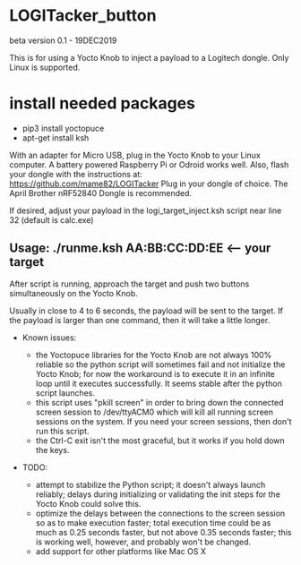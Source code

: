# LOGITacker_button
beta version 0.1 - 19DEC2019

This is for using a Yocto Knob to inject a payload to a Logitech dongle.
Only Linux is supported.

# install needed packages
- pip3 install yoctopuce
- apt-get install ksh

With an adapter for Micro USB, plug in the Yocto Knob to your Linux computer.  A battery powered Raspberry Pi or Odroid works well.  Also, flash your dongle with the instructions at: https://github.com/mame82/LOGITacker
Plug in your dongle of choice.  The April Brother nRF52840 Dongle is recommended.

If desired, adjust your payload in the logi_target_inject.ksh script near line 32 (default is calc.exe)

## Usage: ./runme.ksh AA:BB:CC:DD:EE  <-- your target

After script is running, approach the target and push two buttons simultaneously on the Yocto Knob.

Usually in close to 4 to 6 seconds, the payload will be sent to the target.  If the payload is larger than one command, then it will take a little longer.

- Known issues: 
    - the Yoctopuce libraries for the Yocto Knob are not always 100% reliable so the python script will sometimes fail and not initialize the Yocto Knob; for now the workaround is to execute it in an infinite loop until it executes successfully.  It seems stable after the python script launches.
    - this script uses "pkill screen" in order to bring down the connected screen session to /dev/ttyACM0 which will kill all running screen sessions on the system.  If you need your screen sessions, then don't run this script.
    - the Ctrl-C exit isn't the most graceful, but it works if you hold down the keys.

- TODO: 
    - attempt to stabilize the Python script; it doesn't always launch reliably; delays during initializing or validating the init steps for the Yocto Knob could solve this.
    - optimize the delays between the connections to the screen session so as to make execution faster; total execution time could be as much as 0.25 seconds faster, but not above 0.35 seconds faster; this is working well, however, and probably won't be changed.
    - add support for other platforms like Mac OS X
